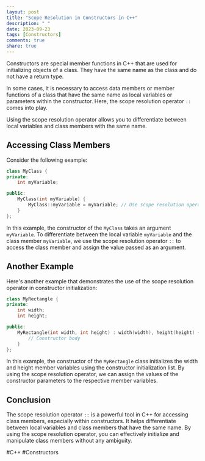 ```yaml
---
layout: post
title: "Scope Resolution in Constructors in C++"
description: " "
date: 2023-09-23
tags: [Constructors]
comments: true
share: true
---
```


Constructors are special member functions in C++ that are used for initializing objects of a class. They have the same name as the class and do not have a return type.

In some cases, it is necessary to access data members or member functions of a class that have the same name as local variables or parameters within the constructor. Here, the scope resolution operator `::` comes into play.

Using the scope resolution operator allows you to differentiate between local variables and class members with the same name.


## Accessing Class Members

Consider the following example:

```cpp
class MyClass {
private:
    int myVariable;

public:
    MyClass(int myVariable) {
        MyClass::myVariable = myVariable; // Use scope resolution operator
    }
};
```

In this example, the constructor of the `MyClass` takes an argument `myVariable`. To differentiate between the local variable `myVariable` and the class member `myVariable`, we use the scope resolution operator `::` to access the class member and assign the value passed as an argument.

## Another Example

Here's another example that demonstrates the use of the scope resolution operator in constructor initialization:

```cpp
class MyRectangle {
private:
    int width;
    int height;

public:
    MyRectangle(int width, int height) : width(width), height(height) {
        // Constructor body
    }
};
```

In this example, the constructor of the `MyRectangle` class initializes the width and height member variables using the constructor initialization list. By using the scope resolution operator, we can assign the values of the constructor parameters to the respective member variables.


## Conclusion

The scope resolution operator `::` is a powerful tool in C++ for accessing class members, especially within constructors. It helps differentiate between local variables and class members that have the same name. By using the scope resolution operator, you can effectively initialize and manipulate class members without any ambiguity.

#C++ #Constructors